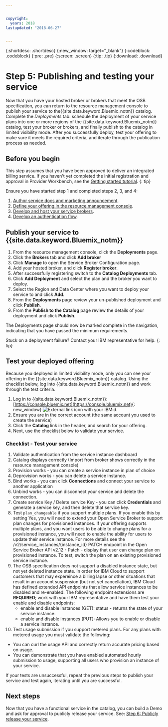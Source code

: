 ```yaml
---


copyright:
  years: 2018
lastupdated: "2018-06-27"


---
```


{:shortdesc: .shortdesc}
{:new_window: target="_blank"}
{:codeblock: .codeblock}
{:pre: .pre}
{:screen: .screen}
{:tip: .tip}
{:download: .download}

# Step 5: Publishing and testing your service

Now that you have your hosted broker or brokers that meet the OSB specification, you can return to the resource management console to publish your service to the{{site.data.keyword.Bluemix_notm}} catalog. Complete the *Deployments* tab: schedule the deployment of your service plans into one or more regions of the {{site.data.keyword.Bluemix_notm}} catalog, test your broker or brokers, and finally publish to the catalog in limited visibility mode. After you successfully deploy, test your offering to make sure it meets the required criteria, and iterate through the publication process as needed.


## Before you begin

This step assumes that you have been approved to deliver an integrated billing service. If you haven't yet completed the initial registration and approval in Provider Workbench, see the [Getting started tutorial](/docs/third-party/index.md).
{: tip}

Ensure you have started step 1 and completed steps 2, 3, and 4:
1. [Author service docs and marketing announcement](/docs/third-party/cis1-docs-marketing.html).
2. [Define your offering in the resource management console](/docs/third-party/cis2-rmc-define.html).
3. [Develop and host your service brokers](/docs/third-party/cis3-broker.html).
3. [Develop an authentication flow](/docs/third-party/cis-iam.html).

## Publish your service to {{site.data.keyword.Bluemix_notm}}

1. From the resource management console, click the **Deployments** page.
2. Click the **Brokers** tab and click **Add broker**
3. Click **Manage** to open the Service Broker Configuration page.
4. Add your hosted broker, and click **Register broker**.
5. After successfully registering switch to the **Catalog Deployments** tab.
6. Click **Add Deployment** and select the plan and the broker you want to deploy.
7. Select the Region and Data Center where you want to deploy your service to and click **Add**.
8. From the **Deployments** page review your un-published deployment and click **Publish**.
9. From the **Publish to the Catalog** page review the details of your deployment and click **Publish**.

The Deployments page should now be marked complete in the navigation, indicating that you have passed the minimum requirements.

Stuck on a deployment failure? Contact your IBM representative for help.
{: tip}

## Test your deployed offering 

Because you deployed in limited visibility mode, only you can see your offering in the {{site.data.keyword.Bluemix_notm}} catalog. Using the checklist below, log into {{site.data.keyword.Bluemix_notm}} and work through the test criteria.

1. Log in to {{site.data.keyword.Bluemix_notm}}: [https://console.bluemix.net](https://console.bluemix.net){: new_window} ![External link icon](../icons/launch-glyph.svg "External link icon") with your IBMid.
2. Ensure you are in the correct account (the same account you used to create the service)
3. Click the **Catalog** link in the header, and search for your offering.
4. Next, use the checklist below to validate your service.

### Checklist - Test your service
1. Validate authentication from the service instance dashboard
2. Catalog displays correctly (Import from broker shows correctly in the resource management console)
3. Provision works - you can create a service instance in plan of choice
4. Deprovision works - you can delete a service instance.
5. Bind works - you can click **Connections** and connect your service to another application
6. Unbind works - you can disconnect your service and delete the connection.
7. Create service Key / Delete service Key - you can click **Credentials** and generate a service key, and then delete that service key.
8. Test `plan_changeable` if you support multiple plans. If you enable this by setting Yes, you will need to extend your Open Service Broker to support plan changes for provisioned instances. If your offering supports multiple plans, and you want users to be able to change plans for a provisioned instance, you will need to enable the ability for users to update their service instance. For more details see the /v2/service_instances/{instance_id} PATCH endpoint in the Open Service Broker API v2.12  - Patch - display that user can change plan on provisioned instance. To test, switch the plan on an existing provisioned service instance.
9. The OSB specification does not support a disabled instance state, but not yet deleted instance state. In order for IBM Cloud to support customers that may expereince a billing lapse or other situations that result in an account suspension (but not yet cancellation), IBM Cloud has defined extended API endpoints that allow service instances to be disabled and re-enabled. The following endpoint extensions are **REQUIRED**; work with your IBM representative and have them test your enable and disable endpoints:
   - enable and disable instances (GET): status - returns the state of your service instance.
   - enable and disable instances (PUT): Allows you to enable or disable a service instance.
10. Test usage submission if you support metered plans. For any plans with metered usage you must validate the following:
   - You can curl the usage API and correctly return accurate pricing based on usage.
   - You can demonstrate that you have enabled automated hourly submission to usage, supporting all users who provision an instance of your service.

If your tests are unsuccessful, repeat the previous steps to publish your service and test again, iterating until you are successful.


## Next steps

Now that you have a functional service in the catalog, you can build a Demo and ask for approval to publicly release your service. See: [Step 6: Publicly release your service](/docs/third-party/cis6-ga.html).
